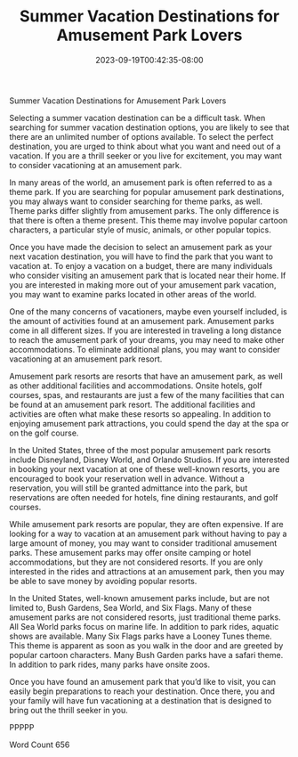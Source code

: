 ﻿---
title: "Summer Vacation Destinations for Amusement Park Lovers"
date: 2023-09-19T00:42:35-08:00
description: "Summer Vacations Tips for Web Success"
featured_image: "/images/Summer Vacations.jpg"
tags: ["Summer Vacations"]
---

Summer Vacation Destinations for Amusement Park Lovers

Selecting a summer vacation destination can be a difficult task.  When searching for summer vacation destination options, you are likely to see that there are an unlimited number of options available.  To select the perfect destination, you are urged to think about what you want and need out of a vacation.  If you are a thrill seeker or you live for excitement, you may want to consider vacationing at an amusement park.  

In many areas of the world, an amusement park is often referred to as a theme park.  If you are searching for popular amusement park destinations, you may always want to consider searching for theme parks, as well.  Theme parks differ slightly from amusement parks.  The only difference is that there is often a theme present. This theme may involve popular cartoon characters, a particular style of music, animals, or other popular topics.  

Once you have made the decision to select an amusement park as your next vacation destination, you will have to find the park that you want to vacation at.  To enjoy a vacation on a budget, there are many individuals who consider visiting an amusement park that is located near their home.  If you are interested in making more out of your amusement park vacation, you may want to examine parks located in other areas of the world.  

One of the many concerns of vacationers, maybe even yourself included, is the amount of activities found at an amusement park.  Amusement parks come in all different sizes.  If you are interested in traveling a long distance to reach the amusement park of your dreams, you may need to make other accommodations.  To eliminate additional plans, you may want to consider vacationing at an amusement park resort. 

Amusement park resorts are resorts that have an amusement park, as well as other additional facilities and accommodations. Onsite hotels, golf courses, spas, and restaurants are just a few of the many facilities that can be found at an amusement park resort.  The additional facilities and activities are often what make these resorts so appealing.  In addition to enjoying amusement park attractions, you could spend the day at the spa or on the golf course.  

In the United States, three of the most popular amusement park resorts include Disneyland, Disney World, and Orlando Studios.  If you are interested in booking your next vacation at one of these well-known resorts, you are encouraged to book your reservation well in advance.  Without a reservation, you will still be granted admittance into the park, but reservations are often needed for hotels, fine dining restaurants, and golf courses.

While amusement park resorts are popular, they are often expensive.  If are looking for a way to vacation at an amusement park without having to pay a large amount of money, you may want to consider traditional amusement parks. These amusement parks may offer onsite camping or hotel accommodations, but they are not considered resorts.  If you are only interested in the rides and attractions at an amusement park, then you may be able to save money by avoiding popular resorts. 

In the United States, well-known amusement parks include, but are not limited to, Bush Gardens, Sea World, and Six Flags.  Many of these amusement parks are not considered resorts, just traditional theme parks. All Sea World parks focus on marine life.  In addition to park rides, aquatic shows are available.  Many Six Flags parks have a Looney Tunes theme.  This theme is apparent as soon as you walk in the door and are greeted by popular cartoon characters.  Many Bush Garden parks have a safari theme.  In addition to park rides, many parks have onsite zoos.  

Once you have found an amusement park that you’d like to visit, you can easily begin preparations to reach your destination.  Once there, you and your family will have fun vacationing at a destination that is designed to bring out the thrill seeker in you.

PPPPP

Word Count 656

